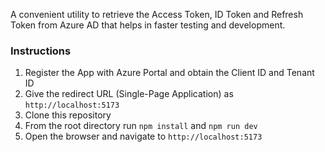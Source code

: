
A convenient utility to retrieve the Access Token, ID Token and Refresh Token from Azure AD 
that helps in faster testing and development.

### Instructions
1. Register the App with Azure Portal and obtain the Client ID and Tenant ID
2. Give the redirect URL (Single-Page Application) as `http://localhost:5173`
3. Clone this repository
4. From the root directory run `npm install` and `npm run dev`
5. Open the browser and navigate to `http://localhost:5173`
